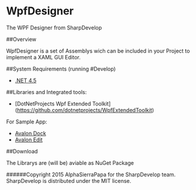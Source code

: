 # WpfDesigner
The WPF Designer from SharpDevelop

##Overview

 WpfDesigner is a set of Assemblys wich can be included in your Project to implement a XAML GUI Editor.

##System Requirements (running #Develop)

 - [.NET 4.5](http://www.microsoft.com/en-au/download/details.aspx?id=30653)

##Libraries and Integrated tools:
* [DotNetProjects Wpf Extended Toolkit] (https://github.com/dotnetprojects/WpfExtendedToolkit)

For Sample App:
* [Avalon Dock](http://avalondock.codeplex.com/)
* [Avalon Edit](https://github.com/icsharpcode/AvalonEdit)

##Download

 The Librarys are (will be) aviable as NuGet Package

######Copyright 2015 AlphaSierraPapa for the SharpDevelop team. SharpDevelop is distributed under the MIT license.
